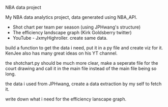 NBA data project

My NBA data analytics project, data generated using NBA_API.

  - Shot chart per team per season (using JPHwang's structure)
  - The efficiency landscape graph (Kirk Goldsberry twitter)
  - YouTube - JxmyHighroller. create same data.


build a function to get the data i need, put it in a py file and create viz for it.
KenJee also has many great ideas on his YT channel.

the shotchart.py should be much more clear, make a seperate file for the court drawing 
and call it in the main file instead of the main file being so long.

the data i used from JPHwang, create a data extraction by my self to fetch it.

write down what i need for the efficiency lanscape graph.